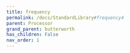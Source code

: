 ```yaml
---
title: frequency
permalink: /docs/StandardLibrary#frequency4
parent: Processor
grand_parent: butterworth
has_children: False
nav_order: 1
---
```

